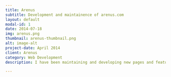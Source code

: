 ```yaml
---
title: Arenus
subtitle: Development and maintainence of arenus.com
layout: default
modal-id: 1
date: 2014-07-18
img: arenus.png
thumbnail: arenus-thumbnail.png
alt: image-alt
project-date: April 2014
client: Arenus
category: Web Development
description: I have been maintaining and developing new pages and features for arenus.com for almost and year now and have provided excellent service in estimated time.

---
```

